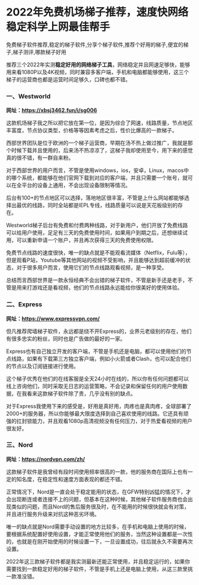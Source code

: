 # 2022年免费机场梯子推荐，速度快网络稳定科学上网最佳帮手
免费梯子软件推荐,稳定的梯子软件,分享个梯子软件,推荐个好用的梯子,便宜的梯子,梯子测评,哪款梯子好用

推荐三个2022年实测**稳定好用的网络梯子工具**，网络稳定并且网速足够快，能够用来看1080P以及4K视频，同时兼容多客户端，手机和电脑都能够使用，这三个梯子的运营商也都是运营时间足够久，口碑也都不错。

### 一、Westworld

**网址：https://xbsj3462.fun/i/sg006**

这款机场梯子我之所以把它放在第一位，是因为综合了网速，线路质量，节点地区丰富度，节点协议类型，价格等等因素考虑之后，性价比爆高的一款梯子。

西部世界团队是位于欧洲的一个梯子运营商，早期在汤不热上做过推广，我就是那个时候下载并且使用的，后来汤不热凉凉了，这梯子我却使用至今，用下来的感觉真的很不错，有一群自来粉。

对于西部世界的用户而言，不管是使用windows，ios，安卓，Linux，macos中的哪个系统，都能够在他们官网下载到对应的客户端，并且只需要一个账号，就可以在全平台的设备上通用，不会出现设备限制等情况。

后台有100+的节点地区可以选择，落地地区很丰富，不管是上什么网站都能够选择出最优的线路，同时全站都是IEPL专线，线路质量可以说是天花板级别的存在。

Westworld梯子后台有免费和付费两种线路，对于新用户，他们开放了免费线路可以给用户使用，足足有三天的免费使用时间，如果用户到期之后，还想继续试用，可以重新申请一个账户，并且再次获得三天的免费使用权限。

免费节点线路的速度很快，唯一的缺点就是不能观看流媒体（Netflix，Fulu等），但是观看P站，Youtube等其他网站的视频不受影响，并且能够达到超前缓冲的状态，对于很多用户而言，使用它们的节点线路观看视频，是一种享受。

总结而言西部世界是一款永恒经典不会出错的梯子软件，不管是新手还是老手，不管是用来打游戏还是看视频，他们的节点线路永远能给你很美好的使用体验。

### 二、Express

**网址：https://www.expressvpn.com/**

但凡推荐爬墙梯子软件，永远都是绕不开Express的，业界元老级别的存在，他们有很多忠实的粉丝，同时也是广告做的最好的一家。

Express也有自己独立开发的客户端，不管是手机还是电脑，都可以使用他们的节点线路，如果有下载第三方独立客户端，例如小火箭或者Clash，也可以配合他们的节点以及订阅链接进行使用。

这个梯子优秀在他们的在线客服是全天24小时在线的，所以你有任何问题都可以线上咨询他们，同时采取无日志的运营策略，不会记录和保留任何的用户使用数据，在我看来这款梯子软件除了贵，几乎没有别的缺点。

对于Express我使用下来的感受是，好用是真好用，肉疼也是真肉疼，全球部署了2000+的服务器，所以你能够最大限度选择到自己喜欢使用的线路。它还具有顽强的扛封锁能力，并且观看1080p高清视频没有任何压力，对于热爱看视频的用户很友好。

### 三、Nord

**网址：https://nordvpn.com/zh/**

这款梯子软件是我曾经有段时间使用频率很高的一款，他的服务商在国际上也有一定的知名度，在稳定性和速度方面表现的都还不错。

正常情况下，Nord是一直会处于稳定能用的状态，在GFW特别凶猛的情况下，才会出现断连或者连接不上的问题，但基本在这种时候，其他梯子软件服务商也会出现类似的问题，而且Nord的售后服务很及时，在不能用的时候很快就会有对策，并且进行服务升级来对抗这种恶劣环境。

唯一的缺点就是Nord需要手动设置的地方比较多，在手机和电脑上使用的时候，要根据系统配置好使用设置，才能正常使用他们的服务，当然这种设置都是一次性的，也就是在刚开始使用的时候设置一下，一旦设置成功，往后就永久不需要再次设置。

2022年这三款梯子软件都是我实测最新还能正常使用，并且稳定运行的，如果你需要找到一款稳定好用的梯子软件，不管是手机上还是电脑上使用，从这三款里挑一款准没错。
